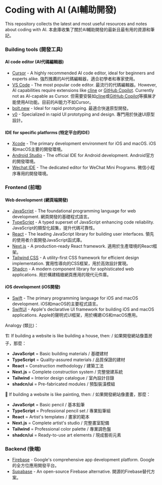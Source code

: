 # Coding with AI (AI輔助開發)
This repository collects the latest and most useful resources and notes about coding with AI. 
本倉庫收集了關於AI輔助開發的最新且最有用的資源和筆記。

### Building tools (開發工具)

#### AI code editor (AI代碼編輯器)
- [Cursor](https://www.cursor.com/) - A highly recommended AI code editor, ideal for beginners and experts alike. 強烈推薦的AI代碼編輯器，適合初學者和專家使用。
- [VS Code](https://code.visualstudio.com/) - The most popular code editor. 最流行的代碼編輯器。However, AI capabilities require extensions like [cline](https://github.com/cline/cline) or [GitHub Copilot](https://github.com/features/copilot). Currently not as AI-capable as Cursor. 但需要安裝如[cline](https://github.com/cline/cline)或[GitHub Copilot](https://github.com/features/copilot)等擴展才能使用AI功能。目前的AI能力不如Cursor。
- [bolt.new](https://bolt.new/) - Ideal for rapid prototyping. 最適合快速原型開發。
- [v0](https://v0.dev/) - Specialized in rapid UI prototyping and design. 專門用於快速UI原型設計。

#### IDE for specific platforms (特定平台的IDE)
- [Xcode](https://developer.apple.com/xcode/) - The primary development environment for iOS and macOS. iOS和macOS主要的開發環境。
- [Android Studio](https://developer.android.com/studio) - The official IDE for Android development. Android官方的開發環境。
- [Wechat IDE](https://ide.wechat.com/) - The dedicated editor for WeChat Mini Programs. 微信小程序專用的開發環境。

### Frontend (前端)

#### Web development (網頁端開發)
- [JavaScript](https://developer.mozilla.org/en-US/docs/Web/JavaScript) - The foundational programming language for web development. 網頁開發的基礎程式語言。
- [TypeScript](https://www.typescriptlang.org/) - A typed superset of JavaScript enhancing code reliability. JavaScript的類型化超集，提升代碼可靠性。
- [React](https://react.dev/) - The leading JavaScript library for building user interfaces. 領先的使用者介面開發JavaScript函式庫。
- [Next.js](https://nextjs.org/) - A production-ready React framework. 適用於生產環境的React框架。
- [Tailwind CSS](https://tailwindcss.com/) - A utility-first CSS framework for efficient design implementation. 實用性導向的CSS框架，用於高效設計實現。
- [Shadcn](https://ui.shadcn.com/) - A modern component library for sophisticated web applications. 用於構建精緻網頁應用的現代元件庫。

#### iOS development (iOS開發)
- [Swift](https://developer.apple.com/swift/) - The primary programming language for iOS and macOS development. iOS和macOS的主要程式語言。
- [SwiftUI](https://developer.apple.com/xcode/swiftui/) - Apple's declarative UI framework for building iOS and macOS applications. Apple的聲明式UI框架，用於構建iOS和macOS應用。

Analogy (類比)：

🏗️ If building a website is like building a house, then: / 如果開發網站像蓋房子，那麼：
- **JavaScript** = Basic building materials / 基礎建材
- **TypeScript** = Quality-assured materials / 品質保證的建材
- **React** = Construction methodology / 建築工法
- **Next.js** = Complete construction system / 完整營建系統
- **Tailwind** = Interior design catalogue / 室內設計目錄
- **shadcn/ui** = Pre-fabricated modules / 預製裝潢模組

🎨 If building a website is like painting, then: / 如果開發網站像畫畫，那麼：
- **JavaScript** = Basic pencil / 基本鉛筆
- **TypeScript** = Professional pencil set / 專業鉛筆組
- **React** = Artist's templates / 畫家的範本
- **Next.js** = Complete artist's studio / 完整畫室配備
- **Tailwind** = Professional color palette / 專業調色盤
- **shadcn/ui** = Ready-to-use art elements / 現成藝術元素

### Backend (後端)
- [Firebase](https://firebase.google.com/) - Google's comprehensive app development platform. Google的全方位應用開發平台。
- [Supabase](https://supabase.com/) - An open-source Firebase alternative. 開源的Firebase替代方案。